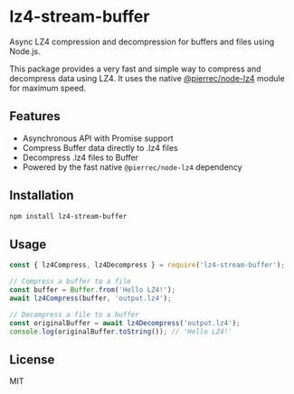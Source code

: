 # lz4-stream-buffer

Async LZ4 compression and decompression for buffers and files using Node.js.

This package provides a very fast and simple way to compress and decompress data using LZ4. It uses the native [@pierrec/node-lz4](https://github.com/pierrec/node-lz4) module for maximum speed.

## Features

- Asynchronous API with Promise support
- Compress Buffer data directly to .lz4 files
- Decompress .lz4 files to Buffer
- Powered by the fast native `@pierrec/node-lz4` dependency

## Installation

```bash
npm install lz4-stream-buffer
```

## Usage

```js
const { lz4Compress, lz4Decompress } = require('lz4-stream-buffer');

// Compress a buffer to a file
const buffer = Buffer.from('Hello LZ4!');
await lz4Compress(buffer, 'output.lz4');

// Decompress a file to a buffer
const originalBuffer = await lz4Decompress('output.lz4');
console.log(originalBuffer.toString()); // 'Hello LZ4!'
```

## License

MIT